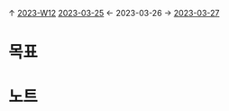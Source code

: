 
↑ [2023-W12](2023-W12.md)
[2023-03-25](2023-03-25.md) ← 2023-03-26 → [2023-03-27](2023-03-27.md)


# 목표



# 노트




